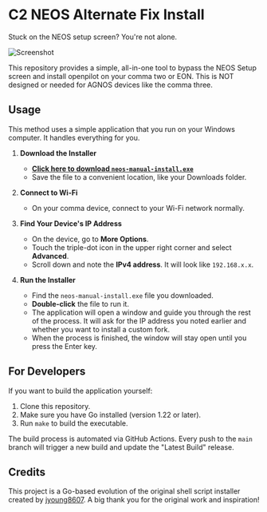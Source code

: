 # C2 NEOS Alternate Fix Install

Stuck on the NEOS setup screen? You're not alone.

![Screenshot](neos-installer-stuck.jpg)

This repository provides a simple, all-in-one tool to bypass the NEOS Setup screen and install openpilot on your comma two or EON. This is NOT designed or needed for AGNOS devices like the comma three.

## Usage

This method uses a simple application that you run on your Windows computer. It handles everything for you.

1.  **Download the Installer**
    *   [**Click here to download `neos-manual-install.exe`**](https://github.com/ophwug/c2-neos-alt-fix-install/releases/latest/download/neos-manual-install.exe)
    *   Save the file to a convenient location, like your Downloads folder.

2.  **Connect to Wi-Fi**
    *   On your comma device, connect to your Wi-Fi network normally.

3.  **Find Your Device's IP Address**
    *   On the device, go to **More Options**.
    *   Touch the triple-dot icon in the upper right corner and select **Advanced**.
    *   Scroll down and note the **IPv4 address**. It will look like `192.168.x.x`.

4.  **Run the Installer**
    *   Find the `neos-manual-install.exe` file you downloaded.
    *   **Double-click** the file to run it.
    *   The application will open a window and guide you through the rest of the process. It will ask for the IP address you noted earlier and whether you want to install a custom fork.
    *   When the process is finished, the window will stay open until you press the Enter key.

## For Developers

If you want to build the application yourself:

1.  Clone this repository.
2.  Make sure you have Go installed (version 1.22 or later).
3.  Run `make` to build the executable.

The build process is automated via GitHub Actions. Every push to the `main` branch will trigger a new build and update the "Latest Build" release.


## Credits

This project is a Go-based evolution of the original shell script installer created by [jyoung8607](https://github.com/jyoung8607). A big thank you for the original work and inspiration!
